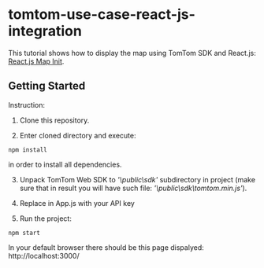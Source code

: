 # tomtom-use-case-react-js-integration

This tutorial shows how to display the map using TomTom SDK and React.js: <a href="https://developer.tomtom.com/reactjs-map-init">React.js Map Init</a>.

## Getting Started

Instruction:
1. Clone this repository.

2. Enter cloned directory and execute:
```
npm install
```
in order to install all dependencies.

3. Unpack TomTom Web SDK to <i>'\public\sdk'</i> subdirectory in project (make sure that in result you will have such file: <i>'\public\sdk\tomtom.min.js'</i>).

4. Replace <your-api-key> in App.js with your API key

5. Run the project: 
```
npm start
```
In your default browser there should be this page dispalyed:
http://localhost:3000/
